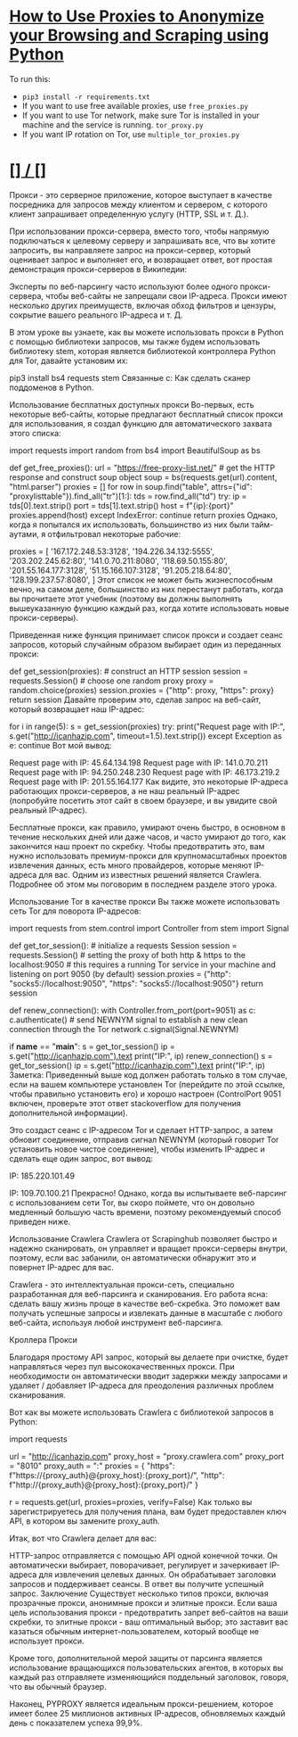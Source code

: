 # [How to Use Proxies to Anonymize your Browsing and Scraping using Python](https://www.thepythoncode.com/article/using-proxies-using-requests-in-python)
To run this:
- `pip3 install -r requirements.txt`
- If you want to use free available proxies, use `free_proxies.py`
- If you want to use Tor network, make sure Tor is installed in your machine and the service is running. `tor_proxy.py`
- If you want IP rotation on Tor, use `multiple_tor_proxies.py`
##
# [[] / []]()
Прокси - это серверное приложение, которое выступает в качестве посредника для запросов между клиентом и сервером, с которого клиент запрашивает определенную услугу (HTTP, SSL и т. Д.).

При использовании прокси-сервера, вместо того, чтобы напрямую подключаться к целевому серверу и запрашивать все, что вы хотите запросить, вы направляете запрос на прокси-сервер, который оценивает запрос и выполняет его, и возвращает ответ, вот простая демонстрация прокси-серверов в Википедии:



Эксперты по веб-парсингу часто используют более одного прокси-сервера, чтобы веб-сайты не запрещали свои IP-адреса. Прокси имеют несколько других преимуществ, включая обход фильтров и цензуры, сокрытие вашего реального IP-адреса и т. Д.

В этом уроке вы узнаете, как вы можете использовать прокси в Python с помощью библиотеки запросов, мы также будем использовать библиотеку stem, которая является библиотекой контроллера Python для Tor, давайте установим их:

pip3 install bs4 requests stem
Связанные с: Как сделать сканер поддоменов в Python.

Использование бесплатных доступных прокси
Во-первых, есть некоторые веб-сайты, которые предлагают бесплатный список прокси для использования, я создал функцию для автоматического захвата этого списка:

import requests
import random
from bs4 import BeautifulSoup as bs

def get_free_proxies():
    url = "https://free-proxy-list.net/"
    # get the HTTP response and construct soup object
    soup = bs(requests.get(url).content, "html.parser")
    proxies = []
    for row in soup.find("table", attrs={"id": "proxylisttable"}).find_all("tr")[1:]:
        tds = row.find_all("td")
        try:
            ip = tds[0].text.strip()
            port = tds[1].text.strip()
            host = f"{ip}:{port}"
            proxies.append(host)
        except IndexError:
            continue
    return proxies
Однако, когда я попытался их использовать, большинство из них были тайм-аутами, я отфильтровал некоторые рабочие:

proxies = [
    '167.172.248.53:3128',
    '194.226.34.132:5555',
    '203.202.245.62:80',
    '141.0.70.211:8080',
    '118.69.50.155:80',
    '201.55.164.177:3128',
    '51.15.166.107:3128',
    '91.205.218.64:80',
    '128.199.237.57:8080',
]
Этот список не может быть жизнеспособным вечно, на самом деле, большинство из них перестанут работать, когда вы прочитаете этот учебник (поэтому вы должны выполнять вышеуказанную функцию каждый раз, когда хотите использовать новые прокси-серверы).

Приведенная ниже функция принимает список прокси и создает сеанс запросов, который случайным образом выбирает один из переданных прокси:

def get_session(proxies):
    # construct an HTTP session
    session = requests.Session()
    # choose one random proxy
    proxy = random.choice(proxies)
    session.proxies = {"http": proxy, "https": proxy}
    return session
Давайте проверим это, сделав запрос на веб-сайт, который возвращает наш IP-адрес:

for i in range(5):
    s = get_session(proxies)
    try:
        print("Request page with IP:", s.get("http://icanhazip.com", timeout=1.5).text.strip())
    except Exception as e:
        continue
Вот мой вывод:

Request page with IP: 45.64.134.198
Request page with IP: 141.0.70.211
Request page with IP: 94.250.248.230
Request page with IP: 46.173.219.2
Request page with IP: 201.55.164.177
Как видите, это некоторые IP-адреса работающих прокси-серверов, а не наш реальный IP-адрес (попробуйте посетить этот сайт в своем браузере, и вы увидите свой реальный IP-адрес).

Бесплатные прокси, как правило, умирают очень быстро, в основном в течение нескольких дней или даже часов, и часто умирают до того, как закончится наш проект по скребку. Чтобы предотвратить это, вам нужно использовать премиум-прокси для крупномасштабных проектов извлечения данных, есть много провайдеров, которые меняют IP-адреса для вас. Одним из известных решений является Crawlera. Подробнее об этом мы поговорим в последнем разделе этого урока.

Использование Tor в качестве прокси
Вы также можете использовать сеть Tor для поворота IP-адресов:

import requests
from stem.control import Controller
from stem import Signal

def get_tor_session():
    # initialize a requests Session
    session = requests.Session()
    # setting the proxy of both http & https to the localhost:9050 
    # this requires a running Tor service in your machine and listening on port 9050 (by default)
    session.proxies = {"http": "socks5://localhost:9050", "https": "socks5://localhost:9050"}
    return session

def renew_connection():
    with Controller.from_port(port=9051) as c:
        c.authenticate()
        # send NEWNYM signal to establish a new clean connection through the Tor network
        c.signal(Signal.NEWNYM)

if __name__ == "__main__":
    s = get_tor_session()
    ip = s.get("http://icanhazip.com").text
    print("IP:", ip)
    renew_connection()
    s = get_tor_session()
    ip = s.get("http://icanhazip.com").text
    print("IP:", ip)
Заметка: Приведенный выше код должен работать только в том случае, если на вашем компьютере установлен Tor (перейдите по этой ссылке, чтобы правильно установить его) и хорошо настроен (ControlPort 9051 включен, проверьте этот ответ stackoverflow для получения дополнительной информации).

Это создаст сеанс с IP-адресом Tor и сделает HTTP-запрос, а затем обновит соединение, отправив сигнал NEWNYM (который говорит Tor установить новое чистое соединение), чтобы изменить IP-адрес и сделать еще один запрос, вот вывод:

IP: 185.220.101.49

IP: 109.70.100.21
Прекрасно! Однако, когда вы испытываете веб-парсинг с использованием сети Tor, вы скоро поймете, что он довольно медленный большую часть времени, поэтому рекомендуемый способ приведен ниже.

Использование Crawlera
Crawlera от Scrapinghub позволяет быстро и надежно сканировать, он управляет и вращает прокси-серверы внутри, поэтому, если вас забанили, он автоматически обнаружит это и повернет IP-адрес для вас.

Crawlera - это интеллектуальная прокси-сеть, специально разработанная для веб-парсинга и сканирования. Его работа ясна: сделать вашу жизнь проще в качестве веб-скребка. Это поможет вам получать успешные запросы и извлекать данные в масштабе с любого веб-сайта, используя любой инструмент веб-парсинга.

Кроллера Прокси

Благодаря простому API запрос, который вы делаете при очистке, будет направляться через пул высококачественных прокси. При необходимости он автоматически вводит задержки между запросами и удаляет / добавляет IP-адреса для преодоления различных проблем сканирования.

Вот как вы можете использовать Crawlera с библиотекой запросов в Python:

import requests

url = "http://icanhazip.com"
proxy_host = "proxy.crawlera.com"
proxy_port = "8010"
proxy_auth = "<APIKEY>:"
proxies = {
       "https": f"https://{proxy_auth}@{proxy_host}:{proxy_port}/",
       "http": f"http://{proxy_auth}@{proxy_host}:{proxy_port}/"
}

r = requests.get(url, proxies=proxies, verify=False)
Как только вы зарегистрируетесь для получения плана, вам будет предоставлен ключ API, в котором вы замените proxy_auth.

Итак, вот что Crawlera делает для вас:

HTTP-запрос отправляется с помощью API одной конечной точки.
Он автоматически выбирает, поворачивает, регулирует и зачеркивает IP-адреса для извлечения целевых данных.
Он обрабатывает заголовки запросов и поддерживает сеансы.
В ответ вы получите успешный запрос.
Заключение
Существует несколько типов прокси, включая прозрачные прокси, анонимные прокси и элитные прокси. Если ваша цель использования прокси - предотвратить запрет веб-сайтов на ваши скребки, то элитные прокси - ваш оптимальный выбор; это заставит вас казаться обычным интернет-пользователем, который вообще не использует прокси.

Кроме того, дополнительной мерой защиты от парсинга является использование вращающихся пользовательских агентов, в которых вы каждый раз отправляете изменяющийся поддельный заголовок, говоря, что вы обычный браузер.

Наконец, PYPROXY является идеальным прокси-решением, которое имеет более 25 миллионов активных IP-адресов, обновляемых каждый день с показателем успеха 99,9%.